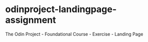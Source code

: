 # odinproject-landingpage-assignment
The Odin Project - Foundational Course - Exercise - Landing Page
